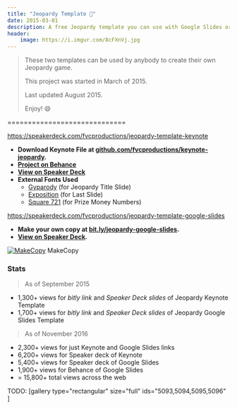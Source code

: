 ```yaml
---
title: "Jeopardy Template 📁"
date: 2015-03-01
description: A free Jeopardy template you can use with Google Slides or Keynote.
header:
    image: https://i.imgur.com/8cFXnVj.jpg
---
```


> These two templates can be used by anybody to create their own
> Jeopardy game.
>
> This project was started in March of 2015.
>
> Last updated August 2015.
>
> Enjoy! :smile:

=============================

https://speakerdeck.com/fvcproductions/jeopardy-template-keynote

-   **Download Keynote File at
    [github.com/fvcproductions/keynote-jeopardy](https://github.com/fvcproductions/keynote-jeopardy "Jeopardy Template").**
-   **[Project on
    Behance](https://www.behance.net/gallery/24112247/Jeopardy-Template-Keynote "Jeopardy Template | Behance")**
-   **[View on Speaker
    Deck](https://speakerdeck.com/fvcproductions/jeopardy-template-keynote "Speaker Deck | Jeopardy Template")**
-   **External Fonts Used**
    - [Gyparody](https://www.1001fonts.com/gyparody-font.html) (for
        Jeopardy Title Slide)
    - [Exposition](https://www.ffonts.net/Exposition.font) (for Last
        Slide)
    - [Square 721](https://www.fontyukle.net/en/1,Square721) (for
        Prize Money Numbers)

https://speakerdeck.com/fvcproductions/jeopardy-template-google-slides

-   **Make your own copy at
    [bit.ly/jeopardy-google-slides](https://bit.ly/jeopardy-google-slides "Jeopardy Template | Google Slides").**
-   **[View on Speaker
    Deck](https://speakerdeck.com/fvcproductions/jeopardy-template-google-slides "Speaker Deck | Jeopardy Template").**

[![MakeCopy](https://fvcproductions.files.wordpress.com/2015/05/makecopy.gif)](https://fvcproductions.files.wordpress.com/2015/05/makecopy.gif)
MakeCopy



### Stats

> As of September 2015

-   1,300+ views for *bitly link* and *Speaker Deck slides* of Jeopardy
    Keynote Template
-   1,700+ views for *bitly link* and *Speaker Deck slides* of Jeopardy
    Google Slides Template

> As of November 2016

-   2,300+ views for just Keynote and Google Slides links
-   6,200+ views for Speaker deck of Keynote
-   5,400+ views for Speaker deck of Google Slides
-   1,900+ views for Behance of Google Slides
-   = 15,800+ total views across the web

TODO: [gallery type="rectangular" size="full" ids="5093,5094,5095,5096"
]
